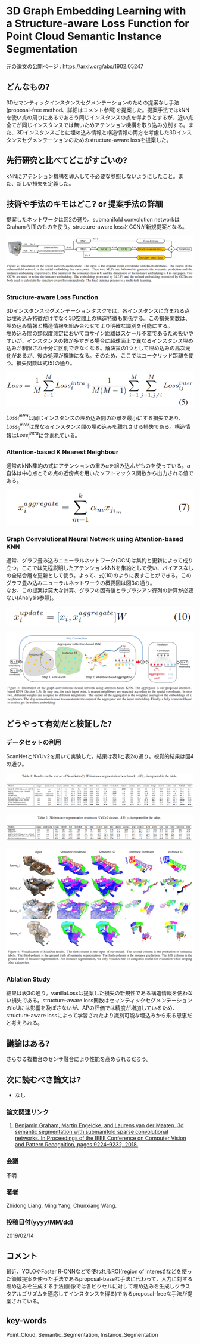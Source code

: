 # 3D Graph Embedding Learning with a Structure-aware Loss Function for Point Cloud Semantic Instance Segmentation

元の論文の公開ページ : https://arxiv.org/abs/1902.05247

## どんなもの?
3Dセマンティックインスタンスセグメンテーションのための提案なし手法(proposal-free method、詳細はコメント参照)を提案した。提案手法ではkNNを使い点の周りにあるであろう同じインスタンスの点を得ようとするが、近い点全てが同じインスタンスでは無いためアテンション機構を取り込み分別する。また、3Dインスタンスごとに埋め込み情報と構造情報の両方を考慮した3Dインスタンスセグメンテーションのためのstructure-aware lossを提案した。

## 先行研究と比べてどこがすごいの?
kNNにアテンション機構を導入して不必要な参照しないようにしたこと。また、新しい損失を定義した。

## 技術や手法のキモはどこ? or 提案手法の詳細
提案したネットワークは図2の通り。submanifold convolution networkはGrahamら[1]のものを使う。structure-aware lossとGCNが新規提案となる。

![fig2](img/3GELwaSLFfPCSIS/fig2.png)

### Structure-aware Loss Function
3Dインスタンスセグメンテーションタスクでは、各インスタンスに含まれる点は埋め込み特徴だけでなく3D空間上の構造特徴も関係する。この損失関数は、埋め込み情報と構造情報を組み合わせてより明確な識別を可能にする。  
埋め込み間の類似度測定においてコサイン距離はスケール不変であるため扱いやすいが、インスタンスの数が多すぎる場合に超球面上で異なるインスタンス埋め込みが制限され十分に区別できなくなる。解決策の1つとして埋め込みの高次元化があるが、後の処理が複雑になる。そのため、ここではユークリッド距離を使う。損失関数は式(5)の通り。

![eq5](img/3GELwaSLFfPCSIS/eq5.png)

$Loss_ {i}^{intra}$は同じインスタンスの埋め込み間の距離を最小にする損失であり、$Loss_ {ij}^{inter}$は異なるインスタンス間の埋め込みを離れさせる損失である。構造情報は$Loss_ {i}^{intra}$に含まれている。

### Attention-based K Nearest Neighbour
通常のkNN集約の式にアテンションの重み$\alpha$を組み込んだものを使っている。$\alpha$自体は中心点とその点の近傍点を用いたソフトマックス関数から出力される値である。

![eq7](img/3GELwaSLFfPCSIS/eq7.png)

### Graph Convolutional Neural Network using Attention-based KNN
通常、グラフ畳み込みニューラルネットワーク(GCN)は集約と更新によって成り立つ。ここでは先程説明したアテンションkNNを集約として使い、バイアスなしの全結合層を更新として使う。よって、式(10)のように表すことができる。このグラフ畳み込みニューラルネットワークの概要図は図3の通り。  
なお、この提案は莫大な計算、グラフの固有値とラプラシアン行列の計算が必要ない(Analysis参照)。

![eq10](img/3GELwaSLFfPCSIS/eq10.png)

![fig3](img/3GELwaSLFfPCSIS/fig3.png)

## どうやって有効だと検証した?
### データセットの利用
ScanNetとNYUv2を用いて実験した。結果は表1と表2の通り。視覚的結果は図4の通り。

![tab1](img/3GELwaSLFfPCSIS/tab1.png)

![tab2](img/3GELwaSLFfPCSIS/tab2.png)

![fig4](img/3GELwaSLFfPCSIS/fig4.png)

### Ablation Study
結果は表3の通り。vanillaLossは提案した損失の新規性である構造情報を使わない損失である。structure-aware loss関数はセマンティックセグメンテーションのIoUには影響を及ぼさないが、APの評価では精度が増加しているため、structure-aware lossによって学習されたより識別可能な埋込みから来る恩恵だと考えられる。

## 議論はある?
さらなる複数台のセンサ融合により性能を高められるだろう。

## 次に読むべき論文は?
- なし

### 論文関連リンク
1. [Benjamin Graham, Martin Engelcke, and Laurens van der Maaten. 3d semantic segmentation with submanifold sparse convolutional networks. In Proceedings of the IEEE Conference on Computer Vision and Pattern Recognition, pages 9224–9232, 2018.](http://openaccess.thecvf.com/content_cvpr_2018/papers/Graham_3D_Semantic_Segmentation_CVPR_2018_paper.pdf)

### 会議
不明

### 著者
Zhidong Liang, Ming Yang, Chunxiang Wang.

### 投稿日付(yyyy/MM/dd)
2019/02/14

## コメント
最近、YOLOやFaster R-CNNなどで使われるROI(region of interest)などを使った領域提案を使った手法であるproposal-baseな手法に代わって、入力に対する埋め込みを生成する手法(画像では各ピクセルに対して埋め込みを生成しクラスタアルゴリズムを適応してインスタンスを得る)であるproposal-freeな手法が提案されている。

## key-words
Point_Cloud, Semantic_Segmentation, Instance_Segmentation